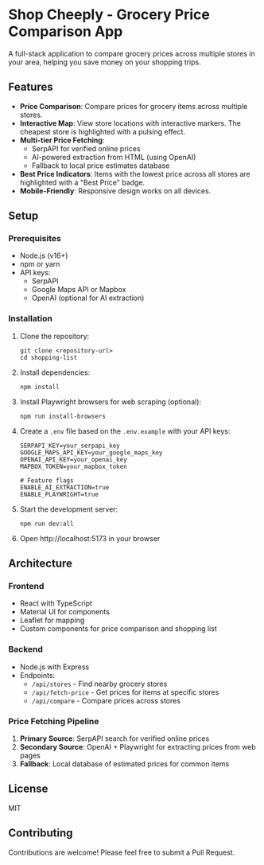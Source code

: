 # Shop Cheeply - Grocery Price Comparison App

A full-stack application to compare grocery prices across multiple stores in your area, helping you save money on your shopping trips.

## Features

- **Price Comparison**: Compare prices for grocery items across multiple stores.
- **Interactive Map**: View store locations with interactive markers. The cheapest store is highlighted with a pulsing effect.
- **Multi-tier Price Fetching**:
  - SerpAPI for verified online prices
  - AI-powered extraction from HTML (using OpenAI)
  - Fallback to local price estimates database
- **Best Price Indicators**: Items with the lowest price across all stores are highlighted with a "Best Price" badge.
- **Mobile-Friendly**: Responsive design works on all devices.

## Setup

### Prerequisites

- Node.js (v16+)
- npm or yarn
- API keys:
  - SerpAPI
  - Google Maps API or Mapbox
  - OpenAI (optional for AI extraction)

### Installation

1. Clone the repository:
   ```
   git clone <repository-url>
   cd shopping-list
   ```

2. Install dependencies:
   ```
   npm install
   ```

3. Install Playwright browsers for web scraping (optional):
   ```
   npm run install-browsers
   ```

4. Create a `.env` file based on the `.env.example` with your API keys:
   ```
   SERPAPI_KEY=your_serpapi_key
   GOOGLE_MAPS_API_KEY=your_google_maps_key
   OPENAI_API_KEY=your_openai_key
   MAPBOX_TOKEN=your_mapbox_token
   
   # Feature flags
   ENABLE_AI_EXTRACTION=true
   ENABLE_PLAYWRIGHT=true
   ```

5. Start the development server:
   ```
   npm run dev:all
   ```

6. Open http://localhost:5173 in your browser

## Architecture

### Frontend

- React with TypeScript
- Material UI for components
- Leaflet for mapping
- Custom components for price comparison and shopping list

### Backend

- Node.js with Express
- Endpoints:
  - `/api/stores` - Find nearby grocery stores
  - `/api/fetch-price` - Get prices for items at specific stores
  - `/api/compare` - Compare prices across stores

### Price Fetching Pipeline

1. **Primary Source**: SerpAPI search for verified online prices
2. **Secondary Source**: OpenAI + Playwright for extracting prices from web pages
3. **Fallback**: Local database of estimated prices for common items

## License

MIT

## Contributing

Contributions are welcome! Please feel free to submit a Pull Request.
